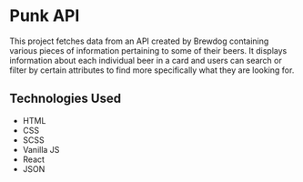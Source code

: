 # Punk API

This project fetches data from an API created by Brewdog containing various pieces of information pertaining to some of their beers. It displays information about each individual beer in a card and users can search or filter by certain attributes to find more specifically what they are looking for.


## Technologies Used

- HTML
- CSS
- SCSS
- Vanilla JS
- React
- JSON
